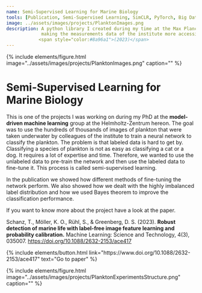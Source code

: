 ```yaml
---
name: Semi-Supervised Learning for Marine Biology
tools: [Publication, Semi-Supervised Learning, SimCLR, PyTorch, Big Data, High Performance Computing]
image: ../assets/images/projects/PlanktonImages.png
description: A python library I created during my time at the Max Planck Institute for Meteorology, with the purpose of 
             making the measurements data of the institute more accessible to the scientists.  
            <span style="color:#8a96a1">(2023)</span>
---
```



{% include elements/figure.html image="../assets/images/projects/PlanktonImages.png" caption="" %}

# Semi-Supervised Learning for Marine Biology



This is one of the projects I was working on during my PhD at the **model-driven machine learning** group at the 
Helmholtz-Zentrum hereon. The goal was to use the hundreds of thousands of images of plankton that were taken underwater 
by colleagues of the institute to train a neural network to classify the plankton. The problem is that labeled data is
hard to get by. Classifying a species of plankton is not as easy as classifying a cat or a dog. It requires a lot of
expertise and time. Therefore, we wanted to use the unlabeled data to pre-train the network and then use the labeled
data to fine-tune it. This process is called semi-supervised learning.

In the publication we showed how different methods of fine-tuning the network perform. We also showed how
we dealt with the highly imbalanced label distribution and how we used Bayes theorem to improve the classification
performance.

If you want to know more about the project have a look at the paper.

Schanz, T., Möller, K. O., Rühl, S., & Greenberg, D. S. (2023). 
**Robust detection of marine life with label-free image feature learning and probability calibration.**
Machine Learning: Science and Technology, 4(3), 035007. https://doi.org/10.1088/2632-2153/ace417


<p class="text-center">
{% include elements/button.html link="https://www.doi.org/10.1088/2632-2153/ace417" text="Go to paper" %}
</p>

{% include elements/figure.html image="../assets/images/projects/PlanktonExperimentsStructure.png" caption="" %}